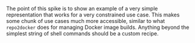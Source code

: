 The point of this spike is to show an example of a very simple representation that works
for a very constrained use case. This makes some chunk of use cases much more
accessible, similar to what `repo2docker` does for managing Docker image builds.
Anything beyond the simplest string of shell commands should be a custom recipe.
